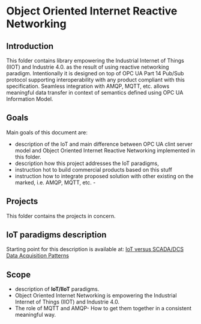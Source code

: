 # Object Oriented Internet Reactive Networking

## Introduction
This folder contains library empowering the Industrial Internet of Things (IIOT) and Industrie 4.0. as the result of using reactive 
networking paradigm. Intentionally it is designed on top of OPC UA Part 14 Pub/Sub protocol supporting interoperability with any product compliant with this specification. Seamless integration with AMQP, MQTT, etc. allows meaningful data transfer in context of semantics defined using OPC UA Information Model.

## Goals
Main goals of this document are:

- description of the IoT and main difference between OPC UA clint server model and Object Oriented Internet Reactive Networking implemented in this folder. 
- description how this project addresses the IoT paradigms,
- instruction hot to build commercial products based on this stuff
- instruction how to integrate proposed solution with other existing on the marked, i.e. AMQP, MQTT, etc. -  

## Projects
This folder contains the projects in concern.

## IoT paradigms description

Starting point for this description is available at:
[IoT versus SCADA/DCS Data Acquisition Patterns](https://mpostol.wordpress.com/2017/09/19/iot-versus-scadadcs/)

## Scope
- description of **IoT/IIoT** paradigms.
- Object Oriented Internet Networking is empowering the Industrial Internet of Things (IIOT) and Industrie 4.0.
- The role of MQTT and AMQP- How to get them together in a consistent meaningful way.

